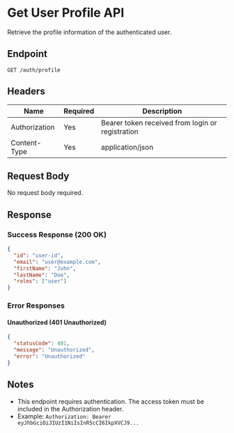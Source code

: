 # Get User Profile API

Retrieve the profile information of the authenticated user.

## Endpoint

```
GET /auth/profile
```

## Headers

| Name          | Required | Description                                    |
|---------------|----------|------------------------------------------------|
| Authorization | Yes      | Bearer token received from login or registration |
| Content-Type  | Yes      | application/json                               |

## Request Body

No request body required.

## Response

### Success Response (200 OK)

```json
{
  "id": "user-id",
  "email": "user@example.com",
  "firstName": "John",
  "lastName": "Doe",
  "roles": ["user"]
}
```

### Error Responses

#### Unauthorized (401 Unauthorized)

```json
{
  "statusCode": 401,
  "message": "Unauthorized",
  "error": "Unauthorized"
}
```

## Notes

- This endpoint requires authentication. The access token must be included in the Authorization header.
- Example: `Authorization: Bearer eyJhbGciOiJIUzI1NiIsInR5cCI6IkpXVCJ9...`
